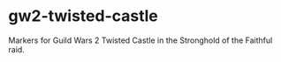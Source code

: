 # gw2-twisted-castle
Markers for Guild Wars 2 Twisted Castle in the Stronghold of the Faithful raid.
